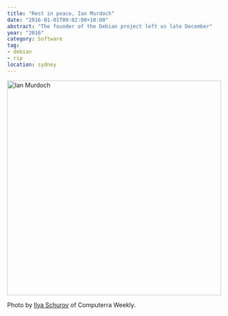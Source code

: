 ```yaml
---
title: "Rest in peace, Ian Murdoch"
date: "2016-01-01T09:02:00+10:00"
abstract: "The founder of the Debian project left us late December"
year: "2016"
category: Software
tag:
- debian
- rip
location: sydney
---
```

<p><img src="https://rubenerd.com/files/2016/ripianmurdoch.jpg" alt="Ian Murdoch" style="width:500px;" /></p>

<p>Photo by <a href="https://www.flickr.com/photos/39112057@N00/2398462416">Ilya Schurov</a> of Computerra Weekly.</p>

